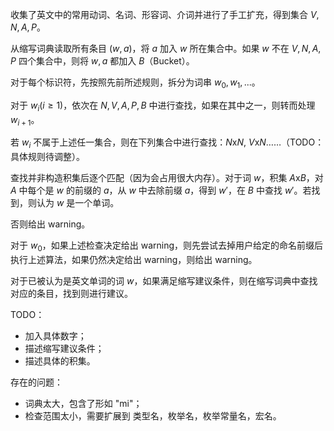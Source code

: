收集了英文中的常用动词、名词、形容词、介词并进行了手工扩充，得到集合 $V, N, A, P$。

从缩写词典读取所有条目 $(w, a)$，将 $a$ 加入 $w$ 所在集合中。如果 $w$ 不在 $V, N, A, P$ 四个集合中，则将 $w, a$ 都加入 $B$（Bucket）。

对于每个标识符，先按照先前所述规则，拆分为词串 $w_0, w_1, ...$。

对于 $w_i (i \ge 1)$，依次在 $N, V, A, P, B$ 中进行查找，如果在其中之一，则转而处理 $w_{i+1}$。

若 $w_i$ 不属于上述任一集合，则在下列集合中进行查找：$N$x$N$, $V$x$N$……（TODO：具体规则待调整）。

查找并非构造积集后逐个匹配（因为会占用很大内存）。对于词 $w$，积集 $A$x$B$，对 $A$ 中每个是 $w$ 的前缀的 $a$，从 $w$ 中去除前缀 $a$，得到 $w'$，在 $B$ 中查找 $w'$。若找到，则认为 $w$ 是一个单词。

否则给出 warning。

对于 $w_0$，如果上述检查决定给出 warning，则先尝试去掉用户给定的命名前缀后执行上述算法，如果仍然决定给出 warning，则给出 warning。

对于已被认为是英文单词的词 $w$，如果满足缩写建议条件，则在缩写词典中查找对应的条目，找到则进行建议。



TODO：

* 加入具体数字；
* 描述缩写建议条件；
* 描述具体的积集。


存在的问题：
* 词典太大，包含了形如 "mi"；
* 检查范围太小，需要扩展到 类型名，枚举名，枚举常量名，宏名。
